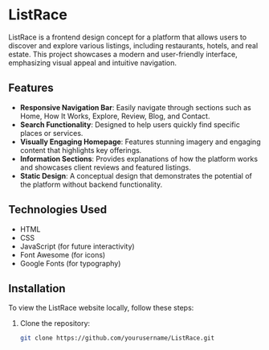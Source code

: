 
# ListRace

ListRace is a frontend design concept for a platform that allows users to discover and explore various listings, including restaurants, hotels, and real estate. This project showcases a modern and user-friendly interface, emphasizing visual appeal and intuitive navigation.

## Features

- **Responsive Navigation Bar**: Easily navigate through sections such as Home, How It Works, Explore, Review, Blog, and Contact.
- **Search Functionality**: Designed to help users quickly find specific places or services.
- **Visually Engaging Homepage**: Features stunning imagery and engaging content that highlights key offerings.
- **Information Sections**: Provides explanations of how the platform works and showcases client reviews and featured listings.
- **Static Design**: A conceptual design that demonstrates the potential of the platform without backend functionality.

## Technologies Used

- HTML
- CSS
- JavaScript (for future interactivity)
- Font Awesome (for icons)
- Google Fonts (for typography)

## Installation

To view the ListRace website locally, follow these steps:

1. Clone the repository:
   ```bash
   git clone https://github.com/yourusername/ListRace.git